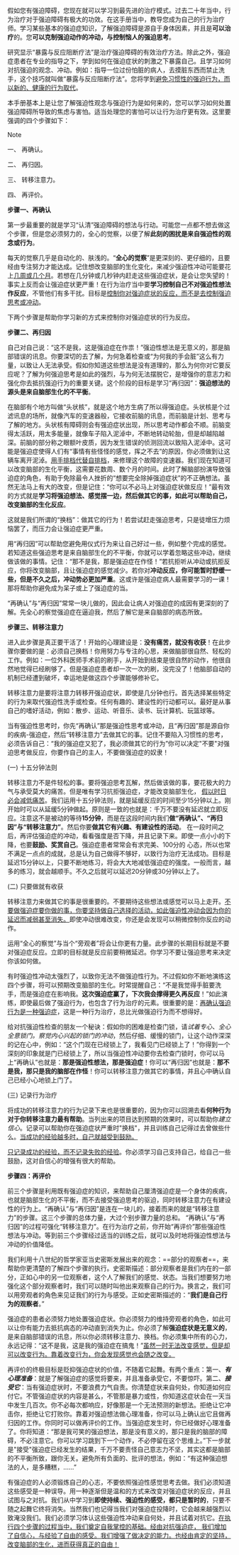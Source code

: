 





假如您有强迫障碍，您现在就可以学习到最先进的治疗模式。过去二十年当中，行为治疗对于强迫障碍有极大的功效。在这手册当中，教导您成为自己的行为治疗师。学习某些基本的强迫症知识，了解强迫障碍是源自于身体因素，并且是**可以治疗**的。您**可以克制强迫动作的冲动，与控制恼人的强迫思考**。

研究显示“暴露与反应阻断疗法”是治疗强迫障碍的有效治疗方法。除此之外，强迫症患者在专业的指导之下，学到如何在强迫症状的刺激之下暴露自己。且学习如何对抗强迫的观念、冲动。例如：指导一位过份怕脏的病人，去摸脏东西而禁止洗手，这个技巧就叫做“暴露与反应阻断疗法”。您将学到<u>避免习惯性的强迫行为，而以新的、健康的行为取代</u>。

本手册基本上是让您了解强迫性观念与强迫行为是如何来的，您可以学习如何处置强迫障碍所导致的焦虑与害怕。适当处理您的害怕可以让行为治疗更有效。这里要强调的四个步骤如下：

> [!NOTE]
> 一、 再确认。
> 
> 二、 再归因。
> 
> 三、 转移注意力。
> 
> 四、 再评价。

**步骤一、再确认**

第一步最重要的就是学习“认清”强迫障碍的想法与行动。可能您一点都不想去做这个步骤，但是您必须努力的，全心的觉察，以便了解**此刻的困扰是来自强迫性的观念或行为**。

每天的觉察几乎是自动化的、肤浅的。“**全心的觉察**”是更深刻的、更仔细的，且要经由专注努力才能达成。记住想改变脑部的生化变化，来减少强迫性冲动可能要花上<u>几周或几个月</u>。若想在几分钟或几秒钟内赶走这些强迫症状，是会让您失望的！事实上反而会让强迫症状更严重！在行为治疗当中要**学习控制自己不对强迫性想法作反应**，不管他们有多干扰。目标是<u>控制你对强迫症状的反应，而不是去控制强迫思考或冲动</u>。

下两个步骤是帮助你学习新的方式来控制你对强迫症状的行为反应。

**步骤二、再归因**

自己对自己说：“这不是我，这是强迫症在作祟！”强迫性想法是无意义的，那是脑部错误的讯息。你要深切的去了解，为何急着检查或“为何我的手会脏”这么有力量，以致让人无法承受。假如你知道这些想法是没有道理的，那么为何你对它要反应呢？了解为何强迫思考是如此的强烈，与为何无法摆脱它，是增强你的意志力和强化你去抵抗强迫行为的重要关键。这个阶段的目标是学习“再归因”：**强迫想法的源头是来自脑部生化的不平衡**。

在脑部有个地方叫做“头状核”，就是这个地方生病了所以得强迫症。头状核是个过滤讯息的场所，就像汽车的变速器般，它接收前脑的讯息，而前脑是计划、思考与了解的地方。头状核有障碍则会有强迫症状出现，所以思考动作都会不顺。前脑变得太活跃，用太多能量，就像车子陷入泥淖中，不断地转动轮胎，但是却越陷越深。前脑的部分称之眼额叶皮质，因为发生错误的侦测回流以致陷入泥淖中。这可能是强迫症使得人们有“事情有些怪怪的感觉，挥之不去”的原因，你必须做到让这辆车离开泥淖。<u>用手排档代替自排档</u>，来修理这个故障的变速器。我们现在知道可以改变脑部的生化平衡，这需要花数周、数个月的时间。此时了解脑部扮演导致强迫症的角色，有助于免除最令人挫折的“想要完全除掉强迫症状”的不正确想法。虽然无法马上有大的改变，但是记住：“你可以不必马上对强迫症状做反应！”最有效的方式就是**学习将强迫想法、感觉摆一边，然后做其它的事，如此可以帮助自己，改变脑部的生化反应**。

这就是我们所谓的“换档”：做其它的行为！若尝试赶走强迫思考，只是徒增压力烦恼罢了，而压力会让强迫症更严重。

用“再归因”可以帮助您避免用仪式行为来让自己好过一些，例如整个完成的感觉。若知道这些强迫思考是来自脑部生化的不平衡，你就可以学着忽略这些冲动，继续做该做的事情。记住：“那不是我，那是强迫症在作怪！”若抗拒听从冲动或抗拒反应，你将改变脑部，且让强迫症的感觉减少。若你对**冲动反应，你可能暂时舒缓一些，但是不久之后，冲动势必更加严重**。这或许是强迫症病人最需要学习的一课！那将帮助你避免成为呆子或上了强迫症的当。

“再确认”与“再归因”常常一块儿做的，因此会让病人对强迫症的成因有更深刻的了解。先全心的察觉强迫症在逼迫我，然后了解它是来自脑部的病态所致。

**步骤三、转移注意力**

进入此步骤是真正要干活了！开始的心理建设是：**没有痛苦，就没有收获**！在此步骤你要做的是：必须自己换档！你用努力与专注的心思，来做脑部很自然、轻松的工作。例如：一位外科医师手术前的刷手，从开始到结束是很自然的动作，他很自然地觉得已经刷够了。但是强迫症患者却一次一次的刷，没完没了！他脑部自动的机制已经遭到破坏，幸运地是做这四个步骤能够修补它。

转移注意力是要将注意力转移开强迫症状，即使是几分钟也行。首先选择某些特定的行为来取代强迫性洗手或检查。任何有趣的、建设性的行动都可以。最好是从事自己的嗜好活动，例如：散步、运动、听音乐、读书、玩计算机、玩篮球等。

当有强迫性思考时，你先“再确认”那是强迫性思考或冲动，且“再归因”那是源自你的疾病-强迫症，然后“转移注意力”去做其它的事。记住不要陷入习惯性的思考，必须告诉自己：“我的强迫症又犯了，我必须做其它的行为”你可以决定"不要"对强迫思考做反应，你要作自己的主人，不要做强迫症的奴隶！

(一) 十五分钟法则

转移注意力不是件轻松的事。要将强迫思考瓦解，然后做该做的事，要花极大的力气与承受莫大的痛苦。但是唯有学习抗拒强迫症，才能改变脑部生化， <u>假以时日必会减低痛苦</u>。我们运用十五分钟法则，就是延缓反应的时间至少15分钟以上。刚开始时可以从延缓5分钟做起。原则是一致的也就是：千万不要没有延迟就立即反应。注意这不是被动的等待**15分钟**，而是在这段时间内我们**做“再确认”、“再归因”与“转移注意力”**。然后你要**做其它有兴趣、有建设性的活动**。 在一段时间之后，再评估强迫症的冲动，看看强度是否下降，并且记录下来。即使一点小小的下降，也要**鼓励、奖赏自己**。强迫症患者常常会有求完美、100分的 心态，所以也常不满足一点点的成就，总是认为自己做得不够好，以致行为治疗无法成功。目标是延迟15分钟以上，只要不断地练习，将会大大地减低强迫症的强度。一般而言，越多的练习，就会越顺手。不久之后就可以延迟20分钟或30分钟以上了。

(二) 只要做就有收获

转移注意力来做其它的事是很重要的。不要期待这些想法或感觉可以马上走开。<u>不要做强迫症要你做的事，你要坚持做自己选择的活动，如此强迫性冲动会因为你的延迟而减弱甚至消失。</u>即使冲动很难改变，你还是会发现可以稍微控制你反应的动作。

运用“全心的察觉”与当个“旁观者”将会让你更有力量。此步骤的长期目标就是不要对强迫症反应。立即的目标就是反应前要稍微延迟。你学习不要让强迫思考来决定你该如何做。

有时强迫性冲动太强烈了，以致你无法不做强迫性行为。不过假如你不断地演练这四个步骤，将可以预期改变脑部的生化。时常提醒自己：“不是我觉得手脏要洗手，而是强迫症在影响我。**这次强迫症赢了，下次我会撑得更久再反应**！”如此演练，即使最后做了强迫行为，也包含了行为治疗的元素。很重要的是：<u>再确认强迫行为是一种强迫症</u>，这是一种行为治疗，总比光做强迫行为而不想得好。

给对抗强迫性检查的朋友一个秘诀：假如你的困难是检查门锁，请*试着专心、全心全意锁门。察觉内心兴起的锁门的冲动*，然后仔细、缓慢的锁门，让这个动作深深的记在心中，例如：“这个门现在已经锁上了，我看见门已经锁上了！”你得到一个深刻的印象就是门已经锁上了，所以当强迫性冲动要你去检查门锁时，你可以马上“再确认”也就是：**那是强迫性想法，那是强迫症**！你可以“再归因”也就是：**那不是我，那只是我的脑部在作怪**！你可以转移注意力做其它的事情，并且心中确认自己已经小心地锁上门了。

(三) 记录行为治疗

将成功的转移注意力的行为记录下来也是很重要的，因为你可以回溯去看**何种行为对于你转移注意力最有帮助**。当列出来的项目达到预期的效果时，可以帮助你*建立信心*。记录可以帮助你在强迫症状严重时"换档"，并且训练自己记得过去曾做些什么。<u>当成功的经验越多时，自己就越受到鼓励。</u>

<u>只记录成功的经验，而不记录失败的经验</u>。你必须学习自己支持自己，给自己一些鼓励，这对自信心的增强有很大的帮助。

**步骤四：再评价**

前三个步骤是利用既有强迫症的知识，来帮助自己厘清强迫症是一个身体的疾病，也就是脑部生化的不平衡，而不去接受强迫思考的驱迫，同时转移注意力在有建设性的行为上。“再确认”与“再归因”是连在一块儿的，接着而来的就是“转移注意力”的步骤。这三个步骤的总体力量，大过个别步骤力量的总和。 “再确认”与“再归因”的过程可强化“转移注意力”。在行为治疗之前，你开始“再评价”那些强迫性想法与冲动。等到前三个步骤经过适当的训练之后，就可以及时地将强迫性想法与冲动的价值降低。

我们利用十八世纪的哲学家亚当史密斯发展出来的观念：==部分的观察者==，来帮助你更清楚的了解四个步骤的执行。史密斯描述：部分观察者是我们内在的一部分，正如心中的另一位观察者，这个人了解我们的感觉、状态。当我们想要努力地强化这个部分观察者时，我们可以随时叫他出来观察自己的行为。换言之，我们可以用旁观者的角色来见证我们的行为与感受。正如史密斯描述的：“**我们是自己行为的观察者**。”

强迫症的患者必须努力地处置强迫症状。你必须努力的维持旁观者的角色，如此可以让你有能力去抵抗病态的冲动直到消失为止。你必须了解**强迫症状是无意义的**，是来自脑部错误的讯息，所以你必须转移注意力、换档。你必须集中所有的心力，永远记得：“这不是我，这是我的强迫症在搞鬼！”<u>虽然一时无法改变感觉，但是却可以改变行为。靠着改变行为，你会发现感觉也会随之改变。</u>

再评价的终极目标是贬抑强迫症状的价值，不随着它起舞。有两个重点：第一、***有心理准备***：就是了解强迫症的感觉将要来，并且准备承受它，不要惊吓。第二、***接受它***：当有强迫症状时，不要浪费力气自责。你清楚症状来自何处，你知道如何应付它。不管强迫症状的内容是甚么，不管那是暴力或性，你知道这症状会在一天当中发生几百次。你不必每次都响应，好像那是一个无法预测的新想法。拒绝让它冲击你，拒绝让它打败你。靠着对强迫想法做心理准备，你可以马上确认出它且做再归因的工作。你同时可以做再评价的工作。当强迫症发生时，你已经做好心理准备了。你将知道：“那是我可笑的强迫想法，那是没有意义的，那只是我的脑部的障碍，不必注意它。你可以学习跳到下一个动作，不必停留在这个思维上。”下一步就是"接受"强迫症已经发生的结果，千万不要责怪自己意志力不坚，其实这都是脑部的不平衡所致，跟你无关。避免所有负面的、批评的想法，例如：“有这种强迫想法的人，是多糟糕，……”

有强迫症的人必须锻炼自己的心志，不要依照强迫性感觉思考去做。我们必须知道这些感受是一种误导。用一种逐渐但是温和的方式来改变对强迫症状的反应，并且试图与之对抗。我们从中学习到**即使持续、强迫性的感受，都只是暂时的**，只要不随之起舞它终将消失。当然我们也记得当我们对强迫症投降时，它会越来越强烈以致淹没我们。我们必须学习体认这些强迫性冲动来自何处，并且试着对抗它。<u>在执行四个步骤的过程当中，我们奠定自我掌控的基础。经由对抗强迫症， 我们增加了自信心，与经验了自由的感受。我们增强了做决定的能力。也经由肯定的坚持，改变脑部的生化，进而获得真正的自由！</u>
